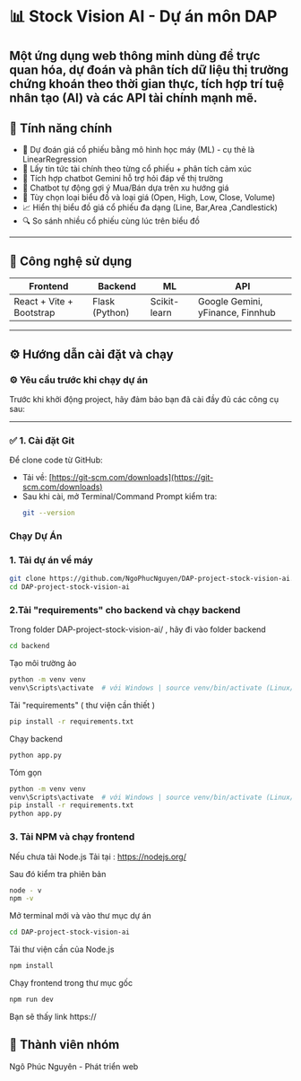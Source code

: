 # 📊 Stock Vision AI  - Dự án môn DAP

Một ứng dụng web thông minh dùng để trực quan hóa, dự đoán và phân tích dữ liệu thị trường chứng khoán theo thời gian thực, tích hợp trí tuệ nhân tạo (AI) và các API tài chính mạnh mẽ.
---

## 🚀 Tính năng chính

- 🧠 Dự đoán giá cổ phiếu bằng mô hình học máy (ML) - cụ thẻ là LinearRegression
- 📰 Lấy tin tức tài chính theo từng cổ phiếu + phân tích cảm xúc
- 🤖 Tích hợp chatbot Gemini hỗ trợ hỏi đáp về thị trường
- 💬 Chatbot tự động gợi ý Mua/Bán dựa trên xu hướng giá
- 🧩 Tùy chọn loại biểu đồ và loại giá (Open, High, Low, Close, Volume)
- 📈 Hiển thị biểu đồ giá cổ phiếu đa dạng (Line, Bar,Area ,Candlestick)
- 🔍 So sánh nhiều cổ phiếu cùng lúc trên biểu đồ
---

## 🧱 Công nghệ sử dụng

| Frontend | Backend | ML | API |
|----------|---------|-------|-----|
| React + Vite + Bootstrap | Flask (Python) | Scikit-learn | Google Gemini, yFinance, Finnhub |

---

## ⚙️ Hướng dẫn cài đặt và chạy

### ⚙️ Yêu cầu trước khi chạy dự án

Trước khi khởi động project, hãy đảm bảo bạn đã cài đầy đủ các công cụ sau:

---

### ✅ 1. Cài đặt **Git**

Để clone code từ GitHub:

- Tải về: [https://git-scm.com/downloads](https://git-scm.com/downloads)
- Sau khi cài, mở Terminal/Command Prompt kiểm tra:
  ```bash
  git --version
  ```

### Chạy Dự Án 
### 1. Tải dự án về máy

```bash
git clone https://github.com/NgoPhucNguyen/DAP-project-stock-vision-ai.git
cd DAP-project-stock-vision-ai
```

### 2.Tải "requirements" cho backend và chạy backend
Trong folder DAP-project-stock-vision-ai/ , hãy đi vào folder backend
```bash
cd backend
```
Tạo môi trường ảo
```bash
python -m venv venv
venv\Scripts\activate  # với Windows | source venv/bin/activate (Linux/Mac)
```
Tải "requirements" ( thư viện cần thiết ) 
```bash
pip install -r requirements.txt
```
Chạy backend
```bash
python app.py
```
Tóm gọn 

```bash
python -m venv venv
venv\Scripts\activate  # với Windows | source venv/bin/activate (Linux/Mac)
pip install -r requirements.txt
python app.py
```

### 3. Tải NPM và chạy frontend
Nếu chưa tải Node.js
Tải tại : https://nodejs.org/

Sau đó kiểm tra phiên bản
```bash
node - v
npm -v
```
Mở terminal mới và vào thư mục dự án
```bash
cd DAP-project-stock-vision-ai
```
Tải thư viện cần của Node.js
```bash
npm install
```
Chạy frontend trong thư mục gốc
```bash
npm run dev
```
Bạn sẽ thấy link https://

## 👥 Thành viên nhóm
Ngô Phúc Nguyên - Phát triển web

